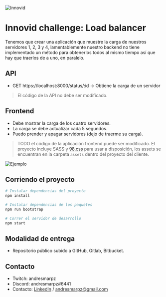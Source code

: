 ![Innovid](./assets/logo.jpg "Innovid")

# Innovid challenge: Load balancer

Tenemos que crear una aplicación que muestre la carga de nuestros servidores 1, 2, 3 y 4, lamentablemente nuestro backend no tiene implementado un método para obtenerlos todos al mismo tiempo así que hay que traerlos de a uno, en paralelo.

## API

-   GET https://localhost:8000/status/:id -> Obtiene la carga de un servidor

> El código de la API no debe ser modificado.

## Frontend

-   Debe mostrar la carga de los cuatro servidores.
-   La carga se debe actualizar cada 5 segundos.
-   Puedo prender y apagar servidores (dejo de traerme su carga).

> TODO el código de la aplicación frontend puede ser modificado.
> El proyecto incluye SASS y [98.css](https://jdan.github.io/98.css) para usar a disposición, los assets se encuentran en la carpeta `assets` dentro del proyecto del cliente.

![Ejemplo](./assets/spec.png "Ejemplo")

## Corriendo el proyecto

```bash
# Instalar dependencias del proyecto
npm install

# Instalar dependencias de los paquetes
npm run bootstrap

# Correr el servidor de desarrollo
npm start
```

## Modalidad de entrega

-   Repositorio público subido a GitHub, Gitlab, Bitbucket.

## Contacto

-   Twitch: andresmarpz
-   Discord: andresmarpz#6441
-   Contacto: [LinkedIn](https://linkedin.com/in/andresmarpz) / andresmarpz@gmail.com
